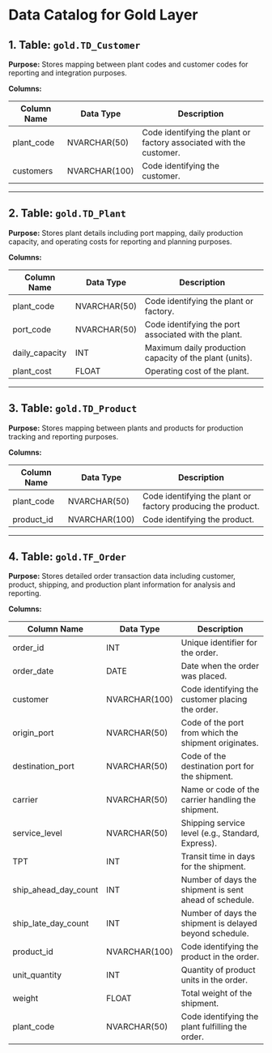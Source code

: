 # Data Catalog for Gold Layer

## 1. Table: `gold.TD_Customer`  

**Purpose:** Stores mapping between plant codes and customer codes for reporting and integration purposes.  

**Columns:**  

| Column Name | Data Type     | Description |
|-------------|--------------|-------------|
| plant_code  | NVARCHAR(50)  | Code identifying the plant or factory associated with the customer. |
| customers   | NVARCHAR(100) | Code identifying the customer. |

---

## 2. Table: `gold.TD_Plant`  

**Purpose:** Stores plant details including port mapping, daily production capacity, and operating costs for reporting and planning purposes.  

**Columns:**  

| Column Name     | Data Type     | Description |
|-----------------|--------------|-------------|
| plant_code      | NVARCHAR(50) | Code identifying the plant or factory. |
| port_code       | NVARCHAR(50) | Code identifying the port associated with the plant. |
| daily_capacity  | INT          | Maximum daily production capacity of the plant (units). |
| plant_cost      | FLOAT        | Operating cost of the plant. |

---

## 3. Table: `gold.TD_Product`  

**Purpose:** Stores mapping between plants and products for production tracking and reporting purposes.  

**Columns:**  

| Column Name | Data Type     | Description |
|-------------|--------------|-------------|
| plant_code  | NVARCHAR(50)  | Code identifying the plant or factory producing the product. |
| product_id  | NVARCHAR(100) | Code identifying the product. |

---

## 4. Table: `gold.TF_Order`  

**Purpose:** Stores detailed order transaction data including customer, product, shipping, and production plant information for analysis and reporting.  

**Columns:**  

| Column Name            | Data Type      | Description |
|------------------------|---------------|-------------|
| order_id               | INT           | Unique identifier for the order. |
| order_date             | DATE          | Date when the order was placed. |
| customer               | NVARCHAR(100) | Code identifying the customer placing the order. |
| origin_port            | NVARCHAR(50)  | Code of the port from which the shipment originates. |
| destination_port       | NVARCHAR(50)  | Code of the destination port for the shipment. |
| carrier                | NVARCHAR(50)  | Name or code of the carrier handling the shipment. |
| service_level          | NVARCHAR(50)  | Shipping service level (e.g., Standard, Express). |
| TPT                    | INT           | Transit time in days for the shipment. |
| ship_ahead_day_count   | INT           | Number of days the shipment is sent ahead of schedule. |
| ship_late_day_count    | INT           | Number of days the shipment is delayed beyond schedule. |
| product_id             | NVARCHAR(100) | Code identifying the product in the order. |
| unit_quantity          | INT           | Quantity of product units in the order. |
| weight                 | FLOAT         | Total weight of the shipment. |
| plant_code             | NVARCHAR(50)  | Code identifying the plant fulfilling the order. |
